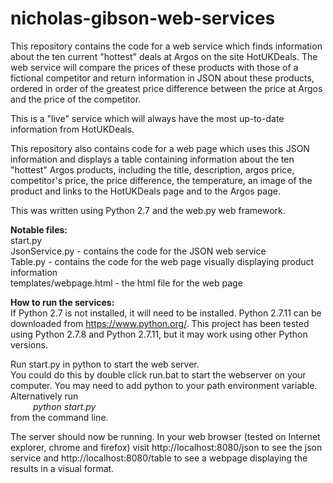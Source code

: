 # nicholas-gibson-web-services

This repository contains the code for a web service which finds information about the ten current "hottest" deals at Argos on the site HotUKDeals. The web service will compare the prices of these products with those of a fictional competitor and return information in JSON about these products, ordered in order of the greatest price difference between the price at Argos and the price of the competitor.

This is a "live" service which will always have the most up-to-date information from HotUKDeals.

This repository also contains code for a web page which uses this JSON information and displays a table containing information about the ten "hottest" Argos products, including the title, description, argos price, competitor's price, the price difference, the temperature, an image of the product and links to the HotUKDeals page and to the Argos page.

This was written using Python 2.7 and the web.py web framework.

<b> Notable files: </b> <br>
start.py <br>
JsonService.py - contains the code for the JSON web service <br>
Table.py - contains the code for the web page visually displaying product information <br>
templates/webpage.html - the html file for the web page <br>

<b> How to run the services: </b> <br>
If Python 2.7 is not installed, it will need to be installed. Python 2.7.11 can be downloaded from https://www.python.org/. This project has been tested using Python 2.7.8 and Python 2.7.11, but it may work using other Python versions.

Run start.py in python to start the web server. <br> You could do this by double click run.bat to start the webserver on your computer. You may need to add python to your path environment variable. Alternatively run <br>
  <i> &emsp; &emsp; python start.py </i> <br>
from the command line.

The server should now be running. In your web browser (tested on Internet explorer, chrome and firefox) visit http://localhost:8080/json to see the json service and http://localhost:8080/table to see a webpage displaying the results in a visual format.



